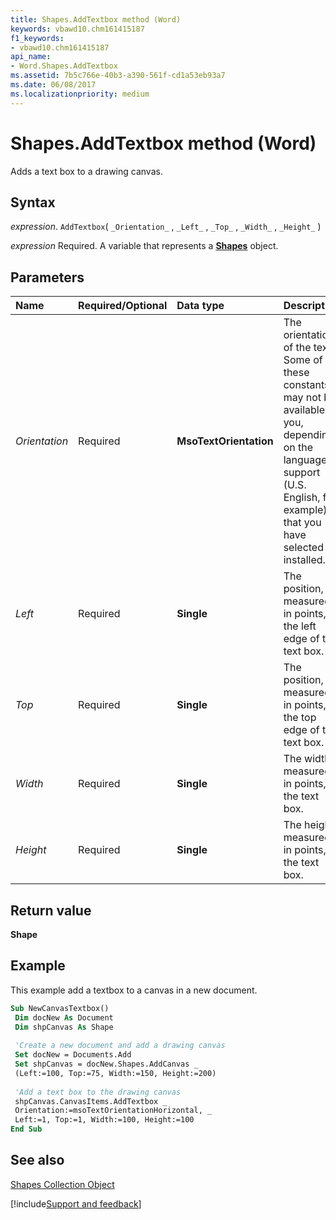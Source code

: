 ```yaml
---
title: Shapes.AddTextbox method (Word)
keywords: vbawd10.chm161415187
f1_keywords:
- vbawd10.chm161415187
api_name:
- Word.Shapes.AddTextbox
ms.assetid: 7b5c766e-40b3-a390-561f-cd1a53eb93a7
ms.date: 06/08/2017
ms.localizationpriority: medium
---
```



# Shapes.AddTextbox method (Word)

Adds a text box to a drawing canvas.


## Syntax

_expression_. `AddTextbox`( `_Orientation_` , `_Left_` , `_Top_` , `_Width_` , `_Height_` )

_expression_ Required. A variable that represents a **[Shapes](Word.Shapes.md)** object.


## Parameters



|Name|Required/Optional|Data type|Description|
|:-----|:-----|:-----|:-----|
| _Orientation_|Required| **MsoTextOrientation**|The orientation of the text. Some of these constants may not be available to you, depending on the language support (U.S. English, for example) that you have selected or installed.|
| _Left_|Required| **Single**|The position, measured in points, of the left edge of the text box.|
| _Top_|Required| **Single**|The position, measured in points, of the top edge of the text box.|
| _Width_|Required| **Single**|The width, measured in points, of the text box.|
| _Height_|Required| **Single**|The height, measured in points, of the text box.|

## Return value

 **Shape**


## Example

This example add a textbox to a canvas in a new document.


```vb
Sub NewCanvasTextbox() 
 Dim docNew As Document 
 Dim shpCanvas As Shape 
 
 'Create a new document and add a drawing canvas 
 Set docNew = Documents.Add 
 Set shpCanvas = docNew.Shapes.AddCanvas _ 
 (Left:=100, Top:=75, Width:=150, Height:=200) 
 
 'Add a text box to the drawing canvas 
 shpCanvas.CanvasItems.AddTextbox _ 
 Orientation:=msoTextOrientationHorizontal, _ 
 Left:=1, Top:=1, Width:=100, Height:=100 
End Sub
```


## See also


[Shapes Collection Object](Word.shapes.md)

[!include[Support and feedback](~/includes/feedback-boilerplate.md)]